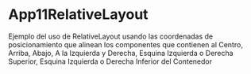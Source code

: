 # App11RelativeLayout
Ejemplo del uso de RelativeLayout usando las coordenadas de posicionamiento que alinean los componentes que contienen al Centro, Arriba, Abajo, A la Izquierda y Derecha, Esquina  Izquierda o Derecha Superior, Esquina Izquierda o Derecha Inferior del Contenedor
